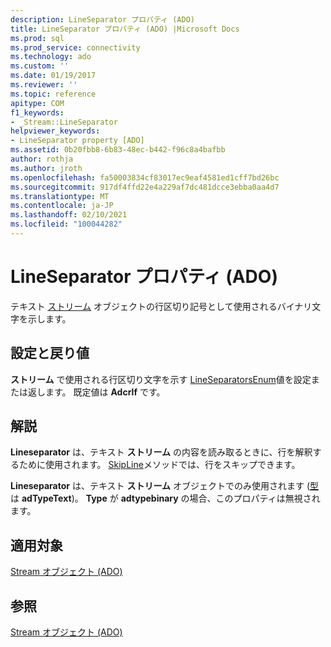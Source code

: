 ```yaml
---
description: LineSeparator プロパティ (ADO)
title: LineSeparator プロパティ (ADO) |Microsoft Docs
ms.prod: sql
ms.prod_service: connectivity
ms.technology: ado
ms.custom: ''
ms.date: 01/19/2017
ms.reviewer: ''
ms.topic: reference
apitype: COM
f1_keywords:
- _Stream::LineSeparator
helpviewer_keywords:
- LineSeparator property [ADO]
ms.assetid: 0b20fbb8-6b83-48ec-b442-f96c8a4bafbb
author: rothja
ms.author: jroth
ms.openlocfilehash: fa50003834cf83017ec9eaf4581ed1cff7bd26bc
ms.sourcegitcommit: 917df4ffd22e4a229af7dc481dcce3ebba0aa4d7
ms.translationtype: MT
ms.contentlocale: ja-JP
ms.lasthandoff: 02/10/2021
ms.locfileid: "100044282"
---
```

# <a name="lineseparator-property-ado"></a>LineSeparator プロパティ (ADO)
テキスト [ストリーム](./stream-object-ado.md) オブジェクトの行区切り記号として使用されるバイナリ文字を示します。  
  
## <a name="settings-and-return-values"></a>設定と戻り値  
 **ストリーム** で使用される行区切り文字を示す [LineSeparatorsEnum](./lineseparatorsenum.md)値を設定または返します。 既定値は **Adcrlf** です。  
  
## <a name="remarks"></a>解説  
 **Lineseparator** は、テキスト **ストリーム** の内容を読み取るときに、行を解釈するために使用されます。 [SkipLine](./skipline-method.md)メソッドでは、行をスキップできます。  
  
 **Lineseparator** は、テキスト **ストリーム** オブジェクトでのみ使用されます ([型](./type-property-ado-stream.md) は **adTypeText**)。 **Type** が **adtypebinary** の場合、このプロパティは無視されます。  
  
## <a name="applies-to"></a>適用対象  
 [Stream オブジェクト (ADO)](./stream-object-ado.md)  
  
## <a name="see-also"></a>参照  
 [Stream オブジェクト (ADO)](./stream-object-ado.md)